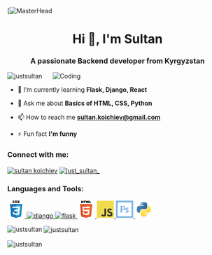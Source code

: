 [![MasterHead](https://repository-images.githubusercontent.com/588181932/e36ec678-7984-4cdd-8e4c-a3932772ff8e)
<h1 align="center">Hi 👋, I'm Sultan</h1>
<h3 align="center">A passionate Backend developer from Kyrgyzstan</h3>
<img align="right" alt="Coding" width="400" src="https://media1.giphy.com/media/zOvBKUUEERdNm/giphy.gif?cid=ecf05e47816azdz8o07yq590i4eivx56r9vzhfwlgq7wbzyq&rid=giphy.gif&ct=g">

<p align="left"> <img src="https://komarev.com/ghpvc/?username=justsultan&label=Profile%20views&color=0e75b6&style=flat" alt="justsultan" /> </p>

- 🌱 I’m currently learning **Flask, Django, React**

- 💬 Ask me about **Basics of HTML, CSS, Python**

- 📫 How to reach me **sultan.koichiev@gmail.com**

- ⚡ Fun fact **I'm funny**

<h3 align="left">Connect with me:</h3>
<p align="left">
<a href="https://fb.com/sultan koichiev" target="blank"><img align="center" src="https://raw.githubusercontent.com/rahuldkjain/github-profile-readme-generator/master/src/images/icons/Social/facebook.svg" alt="sultan koichiev" height="30" width="40" /></a>
<a href="https://instagram.com/just_sultan_" target="blank"><img align="center" src="https://raw.githubusercontent.com/rahuldkjain/github-profile-readme-generator/master/src/images/icons/Social/instagram.svg" alt="just_sultan_" height="30" width="40" /></a>
</p>

<h3 align="left">Languages and Tools:</h3>
<p align="left"> <a href="https://www.w3schools.com/css/" target="_blank" rel="noreferrer"> <img src="https://raw.githubusercontent.com/devicons/devicon/master/icons/css3/css3-original-wordmark.svg" alt="css3" width="40" height="40"/> </a> <a href="https://www.djangoproject.com/" target="_blank" rel="noreferrer"> <img src="https://cdn.worldvectorlogo.com/logos/django.svg" alt="django" width="40" height="40"/> </a> <a href="https://flask.palletsprojects.com/" target="_blank" rel="noreferrer"> <img src="https://www.vectorlogo.zone/logos/pocoo_flask/pocoo_flask-icon.svg" alt="flask" width="40" height="40"/> </a> <a href="https://www.w3.org/html/" target="_blank" rel="noreferrer"> <img src="https://raw.githubusercontent.com/devicons/devicon/master/icons/html5/html5-original-wordmark.svg" alt="html5" width="40" height="40"/> </a> <a href="https://developer.mozilla.org/en-US/docs/Web/JavaScript" target="_blank" rel="noreferrer"> <img src="https://raw.githubusercontent.com/devicons/devicon/master/icons/javascript/javascript-original.svg" alt="javascript" width="40" height="40"/> </a> <a href="https://www.photoshop.com/en" target="_blank" rel="noreferrer"> <img src="https://raw.githubusercontent.com/devicons/devicon/master/icons/photoshop/photoshop-line.svg" alt="photoshop" width="40" height="40"/> </a> <a href="https://www.python.org" target="_blank" rel="noreferrer"> <img src="https://raw.githubusercontent.com/devicons/devicon/master/icons/python/python-original.svg" alt="python" width="40" height="40"/> </a> </p>

<p><img align="left" src="https://github-readme-stats.vercel.app/api/top-langs?username=justsultan&show_icons=true&locale=en&layout=compact" alt="justsultan" /></p>

<p>&nbsp;<img align="center" src="https://github-readme-stats.vercel.app/api?username=justsultan&show_icons=true&locale=en" alt="justsultan" /></p>

<p><img align="center" src="https://github-readme-streak-stats.herokuapp.com/?user=justsultan&" alt="justsultan" /></p>
